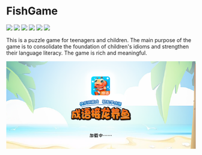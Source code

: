 # FishGame
<p>
<a href="https://www.npmjs.com/package/drone"><img src=https://img.shields.io/badge/license-MIT-brightgreen></a>
<a href="https://www.npmjs.com/package/drone"><img src=https://img.shields.io/badge/platforms-iOS-lightgrey></a>
<a href="https://www.npmjs.com/package/drone"><img src=https://img.shields.io/badge/Language-swift-orange></a>
<a href="https://www.npmjs.com/package/drone"><img src=https://img.shields.io/badge/Swift-5.0-informational></a>
<a href="https://www.npmjs.com/package/drone"><img src=https://img.shields.io/badge/Cocoapods-v1.7.5-informational></a>
<a href="https://www.npmjs.com/package/drone"><img src=https://img.shields.io/badge/FishGame-v1.0.0-success></a>
</p>
This is a puzzle game for teenagers and children. The main purpose of the game is to consolidate the foundation of children's idioms and strengthen their language literacy. The game is rich and meaningful.

<p align="center">
<img src=https://github.com/tongyangsheng/FishGame/blob/master/show_img/startup.png>
</p>
